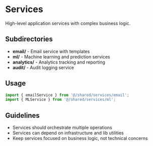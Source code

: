 # Services

High-level application services with complex business logic.

## Subdirectories

- **email/** - Email service with templates
- **ml/** - Machine learning and prediction services  
- **analytics/** - Analytics tracking and reporting
- **audit/** - Audit logging service

## Usage

```typescript
import { emailService } from '@/shared/services/email';
import { MLService } from '@/shared/services/ml';
```

## Guidelines

- Services should orchestrate multiple operations
- Services can depend on infrastructure and lib utilities
- Keep services focused on business logic, not technical concerns
